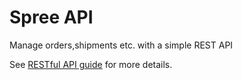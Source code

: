 Spree API
=========
Manage orders,shipments etc. with a simple REST API

See [RESTful API guide](http://spreecommerce.com/documentation/rest.html) for more details.
